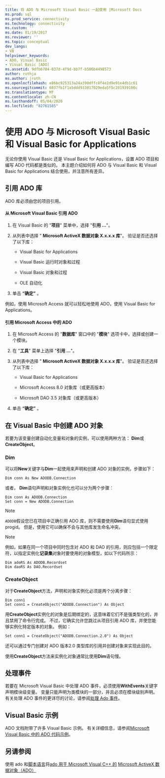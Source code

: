 ```yaml
---
title: 将 ADO 与 Microsoft Visual Basic 一起使用 |Microsoft Docs
ms.prod: sql
ms.prod_service: connectivity
ms.technology: connectivity
ms.custom: ''
ms.date: 01/19/2017
ms.reviewer: ''
ms.topic: conceptual
dev_langs:
- VB
helpviewer_keywords:
- ADO, Visual Basic
- Visual Basic [ADO]
ms.assetid: 9dfb6784-037d-4f9d-bb7f-b506b4498573
author: rothja
ms.author: jroth
ms.openlocfilehash: e86bc925313a24a390dffc8f4e2d9e91e4db1c61
ms.sourcegitcommit: 6037fb1f1a5ddd933017029eda5f5c281939100c
ms.translationtype: MT
ms.contentlocale: zh-CN
ms.lasthandoff: 05/04/2020
ms.locfileid: "82761585"
---
```

# <a name="using-ado-with-microsoft-visual-basic-and-visual-basic-for-applications"></a>使用 ADO 与 Microsoft Visual Basic 和 Visual Basic for Applications
无论你使用 Visual Basic 还是 Visual Basic for Applications，设置 ADO 项目和编写 ADO 代码都是类似的。 本主题介绍如何将 ADO 与 Visual Basic 和 Visual Basic for Applications 结合使用，并注意所有差异。

## <a name="referencing-the-ado-library"></a>引用 ADO 库
 ADO 库必须由您的项目引用。

#### <a name="to-reference-ado-from-microsoft-visual-basic"></a>从 Microsoft Visual Basic 引用 ADO

1.  在 Visual Basic 的 "**项目**" 菜单中，选择 "**引用 ...**"。

2.  从列表中选择 " **Microsoft ActiveX 数据对象 X.x.x.x 库**"。 验证是否还选择了以下库：

    -   Visual Basic for Applications

    -   Visual Basic 运行时对象和过程

    -   Visual Basic 对象和过程

    -   OLE 自动化

3.  单击 **“确定”** 。

 例如，使用 Microsoft Access 就可以轻松地使用 ADO，使用 Visual Basic for Applications。

#### <a name="to-reference-ado-from-microsoft-access"></a>引用 Microsoft Access 中的 ADO

1.  在 Microsoft Access 的 "**数据库**" 窗口中的 "**模块**" 选项卡中，选择或创建一个模块。

2.  在 "**工具**" 菜单上选择 "**引用 ...**"。

3.  从列表中选择 " **Microsoft ActiveX 数据对象 X.x.x.x 库**"。 验证是否还选择了以下库：

    -   Visual Basic for Applications

    -   Microsoft Access 8.0 对象库（或更高版本）

    -   Microsoft DAO 3.5 对象库（或更高版本）

4.  单击 **“确定”** 。

## <a name="creating-ado-objects-in-visual-basic"></a>在 Visual Basic 中创建 ADO 对象
 若要为该变量创建自动化变量和对象的实例，可以使用两种方法： **Dim**或**CreateObject**。

### <a name="dim"></a>Dim
 可以将**New**关键字与**Dim**一起使用来声明和创建 ADO 对象的实例，步骤如下：

```
Dim conn As New ADODB.Connection
```

 或者， **Dim**语句声明和对象实例化也可以分为两个步骤：

```
Dim conn As ADODB.Connection
Set conn = New ADODB.Connection
```

> [!NOTE]
>  `ADODB`假设您已在项目中正确引用 ADO 库，则不需要使用**Dim**语句显式使用 progid。 但是，使用它可以确保不会与其他库发生命名冲突。

> [!NOTE]
>  例如，如果在同一个项目中同时包含对 ADO 和 DAO 的引用，则应包括一个限定符，以指定实例化**记录集**对象时要使用的对象模型，如以下代码所示：

```
Dim adoRS As ADODB.Recordset
Dim daoRS As DAO.Recordset
```

### <a name="createobject"></a>CreateObject
 对于**CreateObject**方法，声明和对象实例化必须是两个分离步骤：

```
Dim conn1
Set conn1 = CreateObject("ADODB.Connection") As Object
```

 用**CreateObject**实例化的对象是后期绑定的，这意味着它们不是强类型化的，并且禁用了命令行完成。 不过，它确实允许您跳过从项目引用 ADO 库，并使您能够实例化特定版本的对象。 例如：

```
Set conn1 = CreateObject("ADODB.Connection.2.0") As Object
```

 还可以通过专门创建对 ADO 版本2.0 类型库的引用并创建对象来实现此目的。

 使用**CreateObject**方法来实例化对象通常比使用**Dim**语句慢。

## <a name="handling-events"></a>处理事件
 若要在 Microsoft Visual Basic 中处理 ADO 事件，必须使用**WithEvents**关键字声明模块级变量。 变量只能声明为类模块的一部分，并且必须在模块级别声明。 有关处理 ADO 事件的更详尽的讨论，请参阅[处理 Ado 事件](../../../ado/guide/data/handling-ado-events.md)。

## <a name="visual-basic-examples"></a>Visual Basic 示例
 ADO 文档附带了许多 Visual Basic 示例。 有关详细信息，请参阅[Microsoft Visual Basic 中的 ADO 代码示例](../../../ado/reference/ado-api/ado-code-examples-in-visual-basic.md)。

## <a name="see-also"></a>另请参阅
 使用 ado 和[脚本语言](../../../ado/guide/appendixes/using-ado-with-scripting-languages.md)将[ado 用于 Microsoft Visual C++ 的](../../../ado/guide/appendixes/using-ado-with-microsoft-visual-c.md) [Microsoft ActiveX 数据对象（ADO）](../../../ado/microsoft-activex-data-objects-ado.md)
